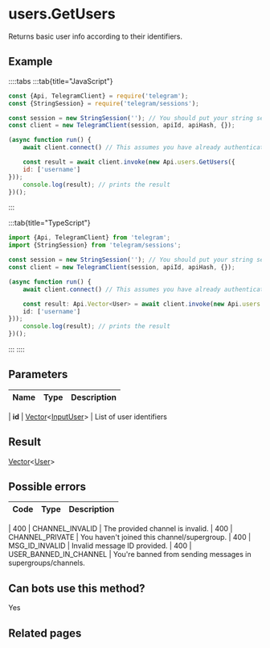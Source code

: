 # users.GetUsers

Returns basic user info according to their identifiers.



## Example

::::tabs
:::tab{title="JavaScript"}
```js
const {Api, TelegramClient} = require('telegram');
const {StringSession} = require('telegram/sessions');

const session = new StringSession(''); // You should put your string session here
const client = new TelegramClient(session, apiId, apiHash, {});

(async function run() {
    await client.connect() // This assumes you have already authenticated with .start()

    const result = await client.invoke(new Api.users.GetUsers({
    id: ['username']
}));
    console.log(result); // prints the result
})();
```
:::

:::tab{title="TypeScript"}
```ts
import {Api, TelegramClient} from 'telegram';
import {StringSession} from 'telegram/sessions';

const session = new StringSession(''); // You should put your string session here
const client = new TelegramClient(session, apiId, apiHash, {});

(async function run() {
    await client.connect() // This assumes you have already authenticated with .start()

    const result: Api.Vector<User> = await client.invoke(new Api.users.GetUsers({
    id: ['username']
}));
    console.log(result); // prints the result
})();
```
:::
::::



## Parameters

| Name | Type | Description |
| :--: | ---- | ----------- |

| **id** | [Vector](https://core.telegram.org/type/Vector%20t)<[InputUser](https://core.telegram.org/type/InputUser)> | List of user identifiers 


## Result

[Vector](https://core.telegram.org/type/Vector%20t)<[User](https://core.telegram.org/type/User)>



## Possible errors

| Code | Type | Description |
| :--: | ---- | ----------- |

| 400 | CHANNEL\_INVALID | The provided channel is invalid. 
| 400 | CHANNEL\_PRIVATE | You haven't joined this channel/supergroup. 
| 400 | MSG\_ID\_INVALID | Invalid message ID provided. 
| 400 | USER\_BANNED\_IN\_CHANNEL | You're banned from sending messages in supergroups/channels. 


## Can bots use this method?

Yes

## Related pages


